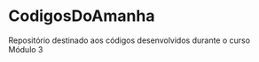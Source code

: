 # CodigosDoAmanha
Repositório destinado aos códigos desenvolvidos durante o curso
<br> Módulo 3 </br>